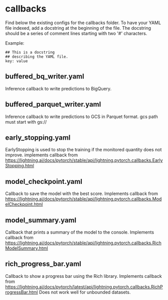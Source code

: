 # callbacks

Find below the existing configs for the callbacks folder. To have your YAML file indexed, add a docstring at the beginning of the file.
The docstring should be a series of comment lines starting with two '#' characters.

Example:
```
## This is a docstring
## describing the YAML file.
key: value
```


## buffered_bq_writer.yaml

Inference callback to write predictions to BigQuery.


## buffered_parquet_writer.yaml

Inference callback to write predictions to GCS in Parquet format.
gcs path must start with gs://


## early_stopping.yaml

EarlyStopping is used to stop the training if the monitored quantity does not improve.
implements callback from https://lightning.ai/docs/pytorch/stable/api/lightning.pytorch.callbacks.EarlyStopping.html


## model_checkpoint.yaml

Callback to save the model with the best score.
Implements callback from https://lightning.ai/docs/pytorch/stable/api/lightning.pytorch.callbacks.ModelCheckpoint.html


## model_summary.yaml

Callback that prints a summary of the model to the console.
Implements callback from https://lightning.ai/docs/pytorch/stable/api/lightning.pytorch.callbacks.RichModelSummary.html


## rich_progress_bar.yaml

Callback to show a progress bar using the Rich library.
Implements callback from https://lightning.ai/docs/pytorch/latest/api/lightning.pytorch.callbacks.RichProgressBar.html
Does not work well for unbounded datasets.
